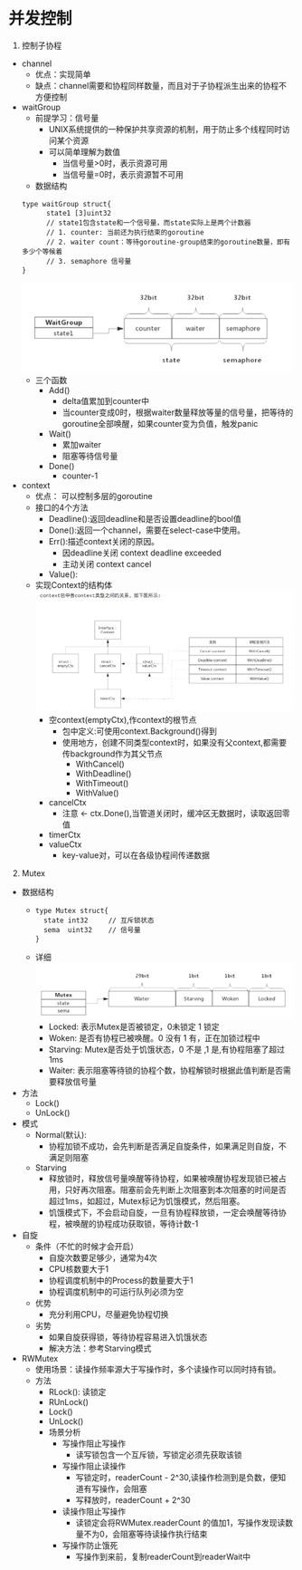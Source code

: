 # 并发控制
1. 控制子协程
- channel
  - 优点：实现简单
  - 缺点：channel需要和协程同样数量，而且对于子协程派生出来的协程不方便控制
- waitGroup
  - 前提学习：信号量
    - UNIX系统提供的一种保护共享资源的机制，用于防止多个线程同时访问某个资源
    - 可以简单理解为数值
      - 当信号量>0时，表示资源可用
      - 当信号量=0时，表示资源暂不可用
  - 数据结构
  ```
  type waitGroup struct{
        state1 [3]uint32
        // state1包含state和一个信号量，而state实际上是两个计数器
        // 1. counter: 当前还为执行结束的goroutine
        // 2. waiter count：等待goroutine-group结束的goroutine数量，即有多少个等候着
        // 3. semaphore 信号量
  }
  ```
  ![img.png](img.png)
    - 三个函数
      - Add()
        - delta值累加到counter中
        - 当counter变成0时，根据waiter数量释放等量的信号量，把等待的goroutine全部唤醒，如果counter变为负值，触发panic
      - Wait()
        - 累加waiter
        - 阻塞等待信号量
      - Done()
        - counter-1
- context
  - 优点： 可以控制多层的goroutine
  - 接口的4个方法
    - Deadline():返回deadline和是否设置deadline的bool值
    - Done():返回一个channel，需要在select-case中使用。
    - Err():描述context关闭的原因。
      - 因deadline关闭 context deadline exceeded
      - 主动关闭 context cancel
    - Value(): 
  - 实现Context的结构体
  ![img_1.png](img_1.png)
    - 空context(emptyCtx),作context的根节点
      - 包中定义:可使用context.Background()得到
      - 使用地方，创建不同类型context时，如果没有父context,都需要传background作为其父节点
        - WithCancel()
        - WithDeadline()
        - WithTimeout()
        - WithValue()
    - cancelCtx
      - 注意 <- ctx.Done(),当管道关闭时，缓冲区无数据时，读取返回零值 
    - timerCtx
    - valueCtx
      - key-value对，可以在各级协程间传递数据
2. Mutex
- 数据结构
  - ```
    type Mutex struct{
      state int32     // 互斥锁状态
      sema  uint32    // 信号量
    }
    ```
  - 详细
  ![img_2.png](img_2.png)  
    - Locked: 表示Mutex是否被锁定，0未锁定 1 锁定
    - Woken:  是否有协程已被唤醒。0 没有 1 有，正在加锁过程中
    - Starving: Mutex是否处于饥饿状态，0 不是 ,1 是,有协程阻塞了超过1ms
    - Waiter: 表示阻塞等待锁的协程个数，协程解锁时根据此值判断是否需要释放信号量
- 方法
  - Lock()
  - UnLock()
- 模式
  - Normal(默认):
    - 协程加锁不成功，会先判断是否满足自旋条件，如果满足则自旋，不满足则阻塞 
  - Starving
    - 释放锁时，释放信号量唤醒等待协程，如果被唤醒协程发现锁已被占用，只好再次阻塞。阻塞前会先判断上次阻塞到本次阻塞的时间是否超过1ms，如超过，Mutex标记为饥饿模式，然后阻塞。
    - 饥饿模式下，不会启动自旋，一旦有协程释放锁，一定会唤醒等待协程，被唤醒的协程成功获取锁，等待计数-1
- 自旋
  - 条件（不忙的时候才会开启）
    - 自旋次数要足够少，通常为4次
    - CPU核数要大于1
    - 协程调度机制中的Process的数量要大于1
    - 协程调度机制中的可运行队列必须为空
  - 优势
    - 充分利用CPU，尽量避免协程切换
  - 劣势
    - 如果自旋获得锁，等待协程容易进入饥饿状态
    - 解决方法：参考Starving模式
- RWMutex
  - 使用场景：读操作频率源大于写操作时，多个读操作可以同时持有锁。 
  - 方法
    - RLock(): 读锁定
    - RUnLock()
    - Lock()
    - UnLock()
    - 场景分析
      - 写操作阻止写操作
        - 读写锁包含一个互斥锁，写锁定必须先获取该锁
      - 写操作阻止读操作
        - 写锁定时，readerCount - 2^30,读操作检测到是负数，便知道有写操作，会阻塞
        - 写释放时，readerCount + 2^30
      - 读操作阻止写操作
        - 读锁定会将RWMutex.readerCount 的值加1，写操作发现读数量不为0，会阻塞等待读操作执行结束 
      - 写操作防止饿死
        - 写操作到来前，复制readerCount到readerWait中